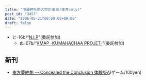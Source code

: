 ```yaml
---
title: "博麗神社例大祭3(東京/東方only)"
post_id: "3457"
date: "2006-05-21T00:00:00+09:00"
draft: false
---
```



* と-16b/“[N.I.P](http://www.geocities.jp/nip_sigurem/)”(委託参加)
  * ぬ-07b/“[KMAP -KUMAHACHAA PROJET-](http://nyagakiya.sakura.ne.jp/)”(委託参加)
## 新刊



  * [東方夢終劇 ～ Concealed the Conclusion 体験版A](/!/thC/)(ゲーム/100yen)
